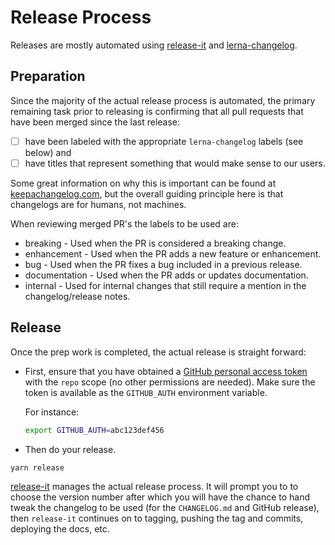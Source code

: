 # Release Process

Releases are mostly automated using
[release-it](https://github.com/release-it/release-it/) and
[lerna-changelog](https://github.com/lerna/lerna-changelog/).

## Preparation

Since the majority of the actual release process is automated, the primary remaining task prior to releasing is confirming that all pull requests that have been merged since the last release:

- [ ] have been labeled with the appropriate `lerna-changelog` labels (see below) and
- [ ] have titles that represent something that would make sense to our users.

Some great information on why this is important can be found at [keepachangelog.com](https://keepachangelog.com/en/1.0.0/), but the overall guiding principle here is that changelogs are for humans, not machines.

When reviewing merged PR's the labels to be used are:

- breaking - Used when the PR is considered a breaking change.
- enhancement - Used when the PR adds a new feature or enhancement.
- bug - Used when the PR fixes a bug included in a previous release.
- documentation - Used when the PR adds or updates documentation.
- internal - Used for internal changes that still require a mention in the changelog/release notes.

## Release

Once the prep work is completed, the actual release is straight forward:

- First, ensure that you have obtained a [GitHub personal access token][generate-token] with the `repo` scope (no other permissions are needed). Make sure the token is available as the `GITHUB_AUTH` environment variable.

  For instance:

  ```bash
  export GITHUB_AUTH=abc123def456
  ```

[generate-token]: https://github.com/settings/tokens/new?scopes=repo&description=GITHUB_AUTH+env+variable

- Then do your release.

```sh
yarn release
```

[release-it](https://github.com/release-it/release-it/) manages the actual release process. It will prompt you to to choose the version number after which you will have the chance to hand tweak the changelog to be used (for the `CHANGELOG.md` and GitHub release), then `release-it` continues on to tagging, pushing the tag and commits, deploying the docs, etc.
